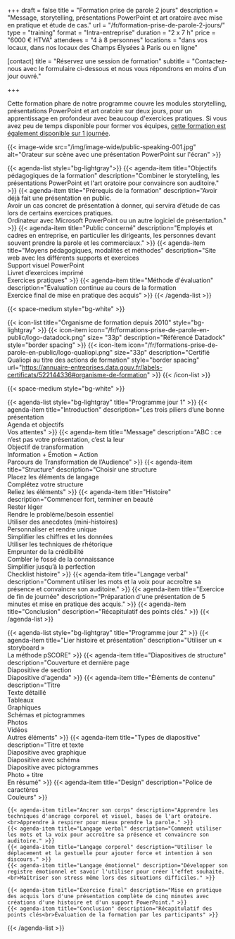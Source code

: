 +++
draft			= false
title			= "Formation prise de parole 2 jours"
description		= "Message, storytelling, présentations PowerPoint et art oratoire avec mise en pratique et étude de cas."
url	 			= "/fr/formation-prise-de-parole-2-jours/"
type			= "training"
format			= "Intra-entreprise"
duration		= "2 x 7 h"
price			= "6000 € HTVA"
attendees		= "4 à 8 personnes"
locations		= "dans vos locaux, dans nos locaux des Champs Élysées à Paris ou en ligne"

[contact]
	title		= "Réservez une session de formation"
	subtitle	= "Contactez-nous avec le formulaire ci-dessous et nous vous répondrons en moins d'un jour ouvré."

+++

Cette formation phare de notre programme couvre les modules storytelling, présentations PowerPoint et art oratoire sur deux jours, pour un apprentissage en profondeur avec beaucoup d'exercices pratiques. Si vous avez peu de temps disponible pour former vos équipes, [cette formation est également disponible sur 1 journée](/fr/formation-prise-de-parole-1-jour/). 

{{< image-wide src="/img/image-wide/public-speaking-001.jpg" alt="Orateur sur scène avec une présentation PowerPoint sur l'écran" >}}

{{< agenda-list style="bg-lightgray">}}
	{{< agenda-item title="Objectifs pédagogiques de la formation" description="Combiner le storytelling, les présentations PowerPoint et l'art oratoire pour convaincre son auditoire." >}}
	{{< agenda-item title="Prérequis de la formation" description="Avoir déjà fait une présentation en public.<br>Avoir un cas concret de présentation à donner, qui servira d’étude de cas lors de certains exercices pratiques.<br>Ordinateur avec Microsoft PowerPoint ou un autre logiciel de présentation." >}}
	{{< agenda-item title="Public concerné" description="Employés et cadres en entreprise, en particulier les dirigeants, les personnes devant souvent prendre la parole et les commerciaux." >}}
	{{< agenda-item title="Moyens pédagogiques, modalités et méthodes" description="Site web avec les différents supports et exercices<br>Support visuel PowerPoint<br>Livret d’exercices imprimé<br>Exercices pratiques" >}}
	{{< agenda-item title="Méthode d'évaluation" description="Évaluation continue au cours de la formation<br>Exercice final de mise en pratique des acquis" >}}
{{< /agenda-list >}}

{{< space-medium style="bg-white" >}}

{{< icon-list title="Organisme de formation depuis 2010" style="bg-lightgray" >}}
	{{< icon-item icon="/fr/formations-prise-de-parole-en-public/logo-datadock.png" size= "33p" description="Référencé Datadock" style="border spacing" >}}
	{{< icon-item icon="/fr/formations-prise-de-parole-en-public/logo-qualiopi.png" size="33p" description="Certifié Qualiopi au titre des actions de formation" style="border spacing" url="https://annuaire-entreprises.data.gouv.fr/labels-certificats/522144336#organisme-de-formation" >}}
{{< /icon-list >}}

{{< space-medium style="bg-white" >}}

{{< agenda-list style="bg-lightgray" title="Programme jour 1" >}}
	{{< agenda-item title="Introduction" description="Les trois piliers d’une bonne présentation<br>Agenda et objectifs<br>Vos attentes" >}}
	{{< agenda-item title="Message" description="ABC : ce n’est pas votre présentation, c’est la leur<br>Objectif de transformation<br>Information + Émotion = Action<br>Parcours de Transformation de l’Audience" >}}
	{{< agenda-item title="Structure" description="Choisir une structure<br>Placez les éléments de langage<br>Complétez votre structure<br>Reliez les éléments" >}}
	{{< agenda-item title="Histoire" description="Commencer fort, terminer en beauté<br>Rester léger<br>Rendre le problème/besoin essentiel<br>Utiliser des anecdotes (mini-histoires)<br>Personnaliser et rendre unique<br>Simplifier les chiffres et les données<br>Utiliser les techniques de rhétorique<br>Emprunter de la crédibilité<br>Combler le fossé de la connaissance<br>Simplifier jusqu’à la perfection<br>Checklist histoire" >}}
	{{< agenda-item title="Langage verbal" description="Comment utiliser les mots et la voix pour accroître sa présence et convaincre son auditoire." >}}
	{{< agenda-item title="Exercice de fin de journée" description="Préparation d'une présentation de 5 minutes et mise en pratique des acquis." >}}
	{{< agenda-item title="Conclusion" description="Récapitulatif des points clés." >}}
{{< /agenda-list >}}

{{< agenda-list style="bg-lightgray" title="Programme jour 2" >}}
	{{< agenda-item title="Lier histoire et présentation" description="Utiliser un « storyboard »<br>La méthode pSCORE" >}}
	{{< agenda-item title="Diapositives de structure" description="Couverture et dernière page<br>Diapositive de section<br>Diapositive d'agenda" >}}
	{{< agenda-item title="Éléments de contenu" description="Titre<br>Texte détaillé<br>Tableaux<br>Graphiques<br>Schémas et pictogrammes<br>Photos<br>Vidéos<br>Autres éléments" >}}
	{{< agenda-item title="Types de diapositive" description="Titre et texte<br>Diapositive avec graphique<br>Diapositive avec schéma<br>Diapositive avec pictogrammes<br>Photo + titre<br>En résumé" >}}
	{{< agenda-item title="Design" description="Police de caractères<br>Couleurs" >}}

	{{< agenda-item title="Ancrer son corps" description="Apprendre les techniques d'ancrage corporel et visuel, bases de l'art oratoire.<br>Apprendre à respirer pour mieux prendre la parole." >}}
	{{< agenda-item title="Langage verbal" description="Comment utiliser les mots et la voix pour accroître sa présence et convaincre son auditoire." >}}
	{{< agenda-item title="Langage corporel" description="Utiliser le déplacement et la gestuelle pour ajouter force et intention à son discours." >}}
	{{< agenda-item title="Langage émotionnel" description="Développer son registre émotionnel et savoir l'utiliser pour créer l'effet souhaité.<br>Maîtriser son stress même lors des situations difficiles." >}}
	
	{{< agenda-item title="Exercice final" description="Mise en pratique des acquis lors d'une présentation complète de cinq minutes avec créations d'une histoire et d'un support PowerPoint." >}}
	{{< agenda-item title="Conclusion" description="Récapitulatif des points clés<br>Évaluation de la formation par les participants" >}}
{{< /agenda-list >}}
